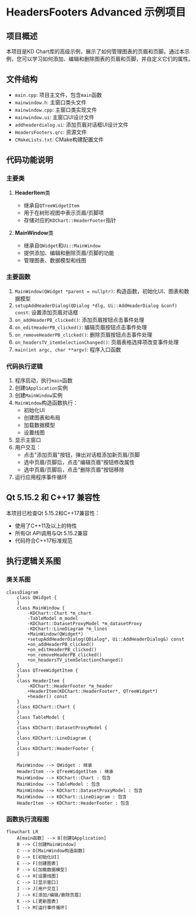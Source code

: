 # HeadersFooters Advanced 示例项目

## 项目概述

本项目是KD Chart库的高级示例，展示了如何管理图表的页眉和页脚。通过本示例，您可以学习如何添加、编辑和删除图表的页眉和页脚，并自定义它们的属性。

## 文件结构

- `main.cpp`: 项目主文件，包含`main`函数
- `mainwindow.h`: 主窗口类头文件
- `mainwindow.cpp`: 主窗口类实现文件
- `mainwindow.ui`: 主窗口UI设计文件
- `addheaderdialog.ui`: 添加页眉对话框UI设计文件
- `HeadersFooters.qrc`: 资源文件
- `CMakeLists.txt`: CMake构建配置文件

## 代码功能说明

### 主要类

1. **HeaderItem**类
   - 继承自`QTreeWidgetItem`
   - 用于在树形视图中表示页眉/页脚项
   - 存储对应的`KDChart::HeaderFooter`指针

2. **MainWindow**类
   - 继承自`QWidget`和`Ui::MainWindow`
   - 提供添加、编辑和删除页眉/页脚的功能
   - 管理图表、数据模型和线图

### 主要函数

1. `MainWindow(QWidget *parent = nullptr)`: 构造函数，初始化UI、图表和数据模型
2. `setupAddHeaderDialog(QDialog *dlg, Ui::AddHeaderDialog &conf) const`: 设置添加页眉对话框
3. `on_addHeaderPB_clicked()`: 添加页眉按钮点击事件处理
4. `on_editHeaderPB_clicked()`: 编辑页眉按钮点击事件处理
5. `on_removeHeaderPB_clicked()`: 删除页眉按钮点击事件处理
6. `on_headersTV_itemSelectionChanged()`: 页眉表格选择项改变事件处理
7. `main(int argc, char **argv)`: 程序入口函数

### 代码执行逻辑

1. 程序启动，执行`main`函数
2. 创建`QApplication`实例
3. 创建`MainWindow`实例
4. `MainWindow`构造函数执行：
   - 初始化UI
   - 创建图表和布局
   - 加载数据模型
   - 设置线图
5. 显示主窗口
6. 用户交互：
   - 点击"添加页眉"按钮，弹出对话框添加新页眉/页脚
   - 选中页眉/页脚后，点击"编辑页眉"按钮修改属性
   - 选中页眉/页脚后，点击"删除页眉"按钮移除
7. 运行应用程序事件循环

## Qt 5.15.2 和 C++17 兼容性

本项目已检查Qt 5.15.2和C++17兼容性：

- 使用了C++11及以上的特性
- 所有Qt API调用与Qt 5.15.2兼容
- 代码符合C++17标准规范

## 执行逻辑关系图

### 类关系图

```mermaid
classDiagram
    class QWidget {
    }
    class MainWindow {
        -KDChart::Chart *m_chart
        -TableModel m_model
        -KDChart::DatasetProxyModel *m_datasetProxy
        -KDChart::LineDiagram *m_lines
        +MainWindow(QWidget*)
        +setupAddHeaderDialog(QDialog*, Ui::AddHeaderDialog&) const
        +on_addHeaderPB_clicked()
        +on_editHeaderPB_clicked()
        +on_removeHeaderPB_clicked()
        +on_headersTV_itemSelectionChanged()
    }
    class QTreeWidgetItem {
    }
    class HeaderItem {
        -KDChart::HeaderFooter *m_header
        +HeaderItem(KDChart::HeaderFooter*, QTreeWidget*)
        +header() const
    }
    class KDChart::Chart {
    }
    class TableModel {
    }
    class KDChart::DatasetProxyModel {
    }
    class KDChart::LineDiagram {
    }
    class KDChart::HeaderFooter {
    }

    MainWindow --> QWidget : 继承
    HeaderItem --> QTreeWidgetItem : 继承
    MainWindow --> KDChart::Chart : 包含
    MainWindow --> TableModel : 包含
    MainWindow --> KDChart::DatasetProxyModel : 包含
    MainWindow --> KDChart::LineDiagram : 包含
    HeaderItem --> KDChart::HeaderFooter : 包含
```

### 函数执行流程图

```mermaid
flowchart LR
    A[main函数] --> B[创建QApplication]
    B --> C[创建MainWindow]
    C --> D[MainWindow构造函数]
    D --> E[初始化UI]
    E --> F[创建图表]
    F --> G[加载数据模型]
    G --> H[设置线图]
    C --> I[显示窗口]
    I --> J[用户交互]
    J --> K[添加/编辑/删除页眉]
    K --> L[更新图表]
    I --> M[运行事件循环]
```